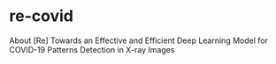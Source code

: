 # re-covid
About [Re] Towards an Effective and Efficient Deep Learning Model for COVID-19 Patterns Detection in X-ray Images
